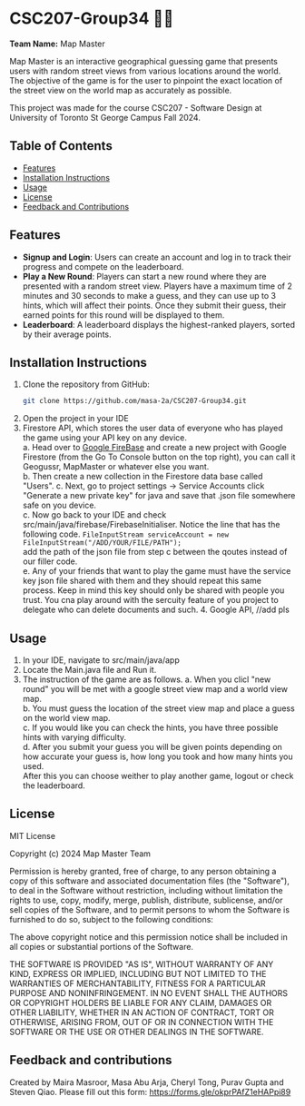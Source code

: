 # CSC207-Group34 🗻🍃

**Team Name:** Map Master

Map Master is an interactive geographical guessing game that presents users with random street views from various locations around the world. The objective of the game is for the user to pinpoint the exact location of the street view on the world map as accurately as possible. 

This project was made for the course CSC207 - Software Design at University of Toronto St George Campus Fall 2024.

## Table of Contents
- [Features](#features)
- [Installation Instructions](#installation-instructions)
- [Usage](#usage)
- [License](#license)
- [Feedback and Contributions](#feedback-and-contributions)

## Features
- **Signup and Login**: Users can create an account and log in to track their progress and compete on the leaderboard.
- **Play a New Round**: Players can start a new round where they are presented with a random street view. Players have a maximum time of 2 minutes and 30 seconds to make a guess, and they can use up to 3 hints, which will affect their points. Once they submit their guess, their earned points for this round will be displayed to them.
- **Leaderboard**: A leaderboard displays the highest-ranked players, sorted by their average points.

## Installation Instructions
1. Clone the repository from GitHub:
   ```bash
   git clone https://github.com/masa-2a/CSC207-Group34.git
2. Open the project in your IDE
3. Firestore API, which stores the user data of everyone who has played the game using your API key on any device.   
         a. Head over to [Google FireBase](https://firebase.google.com/) and create a new project with Google Firestore (from the Go To Console button on the top                 right), you can call it Geogussr, MapMaster or whatever else you want.  
         b. Then create a new collection in the Firestore data base called "Users".
         c. Next, go to project settings -> Service Accounts click "Generate a new private key" for java and save that .json file somewhere safe on you device.    
         c. Now go back to your IDE and check src/main/java/firebase/FirebaseInitialiser. Notice the line that has the following code. 
      ```FileInputStream serviceAccount = new FileInputStream("/ADD/YOUR/FILE/PATH");```  
            add the path of the json file from step c between the qoutes instead of our filler code.  
         e. Any of your friends that want to play the game must have the service key json file shared with them and they should repeat this same process. Keep in                 mind this key should only be shared with people you trust. You cna play around with the sercuity feature of you project to delegate who can delete                    documents and such.
   4. Google API, //add pls



## Usage
1. In your IDE, navigate to src/main/java/app
2. Locate the Main.java file and Run it.
3. The instruction of the game are as follows.
    a. When you clicl "new round" you will be met with a google street view map and a world view map.  
    b. You must guess the location of the street view map and place a guess on the world view map.  
    c. If you would like you can check the hints, you have three possible hints with varying difficulty.  
    d. After you submit your guess you will be given points depending on how accurate your guess is, how long you took and how many hints you used.  
   After this you can choose weither to play another game, logout or check the leaderboard. 
   

## License
MIT License

Copyright (c) 2024 Map Master Team

Permission is hereby granted, free of charge, to any person obtaining a copy of this software and associated documentation files (the "Software"), to deal in the Software without restriction, including without limitation the rights to use, copy, modify, merge, publish, distribute, sublicense, and/or sell copies of the Software, and to permit persons to whom the Software is furnished to do so, subject to the following conditions:

The above copyright notice and this permission notice shall be included in all copies or substantial portions of the Software.

THE SOFTWARE IS PROVIDED "AS IS", WITHOUT WARRANTY OF ANY KIND, EXPRESS OR IMPLIED, INCLUDING BUT NOT LIMITED TO THE WARRANTIES OF MERCHANTABILITY, FITNESS FOR A PARTICULAR PURPOSE AND NONINFRINGEMENT. IN NO EVENT SHALL THE AUTHORS OR COPYRIGHT HOLDERS BE LIABLE FOR ANY CLAIM, DAMAGES OR OTHER LIABILITY, WHETHER IN AN ACTION OF CONTRACT, TORT OR OTHERWISE, ARISING FROM, OUT OF OR IN CONNECTION WITH THE SOFTWARE OR THE USE OR OTHER DEALINGS IN THE SOFTWARE.


## Feedback and contributions
Created by Maira Masroor, Masa Abu Arja, Cheryl Tong, Purav Gupta and Steven Qiao.
Please fill out this form: https://forms.gle/okprPAfZ1eHAPpi89












